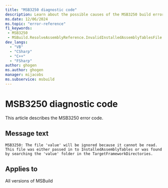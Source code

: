 ```yaml
---
title: "MSB3250 diagnostic code"
description: Learn about the possible causes of the MSB3250 build error, and get troubleshooting tips.
ms.date: 12/06/2024
ms.topic: "error-reference"
f1_keywords:
 - MSB3250
 - MSBuild.ResolveAssemblyReference.InvalidInstalledAssemblyTablesFile
dev_langs:
  - "VB"
  - "CSharp"
  - "C++"
  - "FSharp"
author: ghogen
ms.author: ghogen
manager: mijacobs
ms.subservice: msbuild
---
```


# MSB3250 diagnostic code

<!-- :::ErrorDefinitionDescription::: -->
<!-- :::editable-content name="introDescription"::: -->
This article describes the MSB3250 error code.
<!-- :::editable-content-end::: -->

## Message text

`MSB3250: The file 'value' will be ignored because it cannot be read. This file was either passed in to InstalledAssemblyTables or was found by searching the 'value' folder in the TargetFrameworkDirectories.`

<!-- :::editable-content name="postOutputDescription"::: -->
<!--
{StrBegin="MSB3250: "}
-->
<!-- :::editable-content-end::: -->
<!-- :::ErrorDefinitionDescription-end::: -->

## Applies to

All versions of MSBuild
